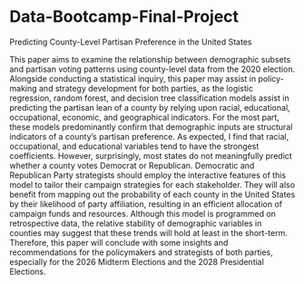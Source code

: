 # Data-Bootcamp-Final-Project
Predicting County-Level Partisan Preference in the United States

This paper aims to examine the relationship between demographic subsets and partisan voting patterns using county-level data from the 2020 election. Alongside conducting a statistical inquiry, this paper may assist in policy-making and strategy development for both parties, as the logistic regression, random forest, and decision tree classification models assist in predicting the partisan lean of a county by relying upon racial, educational, occupational, economic, and geographical indicators. For the most part, these models predominantly confirm that demographic inputs are structural indicators of a county’s partisan preference. As expected, I find that racial, occupational, and educational variables tend to have the strongest coefficients. However, surprisingly, most states do not meaningfully predict whether a county votes Democrat or Republican. Democratic and Republican Party strategists should employ the interactive features of this model to tailor their campaign strategies for each stakeholder. They will also benefit from mapping out the probability of each county in the United States by their likelihood of party affiliation, resulting in an efficient allocation of campaign funds and resources. Although this model is programmed on retrospective data, the relative stability of demographic variables in counties may suggest that these trends will hold at least in the short-term. Therefore, this paper will conclude with some insights and recommendations for the policymakers and strategists of both parties, especially for the 2026 Midterm Elections and the 2028 Presidential Elections. 
